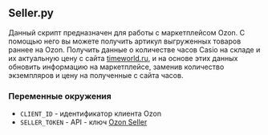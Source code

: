 ## Seller.py

Данный скрипт предназначен для работы с маркетплейсом Ozon. С помощью него вы можете получить артикул выгруженных товаров раннее на Ozon. Получить данные о количестве часов Casio на складе и их актуальную цену с сайта [timeworld.ru](timeworld.ru), и на основе этих данных обновить информацию на маркетплейсе, заменив количество экземпляров и цену на полученные с сайта часов.

### Переменные окружения

- ```CLIENT_ID``` - идентификатор клиента Ozon
- ```SELLER_TOKEN``` - API - ключ [Ozon Seller](https://seller.ozon.ru/app/registration/signin?redirect=L2Rhc2hib2FyZC9tYWlu)